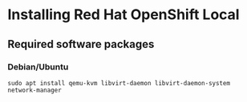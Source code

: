 
# Installing Red Hat OpenShift Local

## Required software packages

### Debian/Ubuntu	

    sudo apt install qemu-kvm libvirt-daemon libvirt-daemon-system network-manager 
